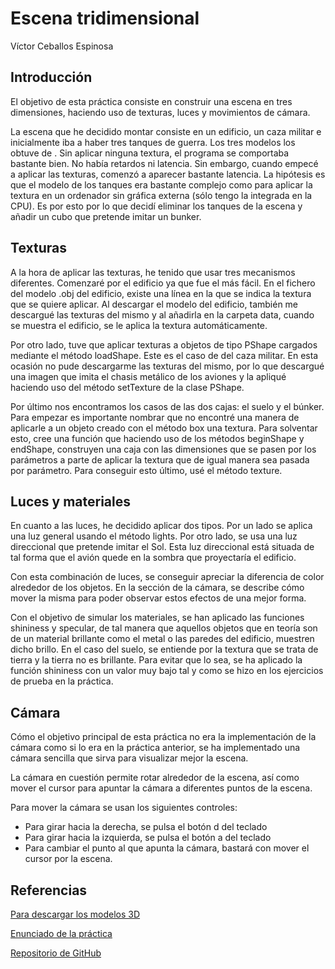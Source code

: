 # Escena tridimensional

Víctor Ceballos Espinosa

## Introducción
El objetivo de esta práctica consiste en construir una escena en tres dimensiones, haciendo uso de texturas, luces y movimientos de cámara.

La escena que he decidido montar consiste en un edificio, un caza militar e inicialmente iba a haber tres tanques de guerra. Los tres modelos los obtuve de  . Sin aplicar ninguna textura, el programa se comportaba bastante bien. No había retardos ni latencia. Sin embargo, cuando empecé a aplicar las texturas, comenzó a aparecer bastante latencia. La hipótesis es que el modelo de los tanques era bastante complejo como para aplicar la textura en un ordenador sin gráfica externa (sólo tengo la integrada en la CPU). Es por esto por lo que decidí eliminar los tanques de la escena y añadir un cubo que pretende imitar un bunker.

## Texturas
A la hora de aplicar las texturas, he tenido que usar tres mecanismos diferentes. Comenzaré por el edificio ya que fue el más fácil. En el fichero del modelo .obj del edificio, existe una línea en la que se indica la textura que se quiere aplicar. Al descargar el modelo del edificio, también me descargué las texturas del mismo y al añadirla en la carpeta data, cuando se muestra el edificio, se le aplica la textura automáticamente.

Por otro lado, tuve que aplicar texturas a objetos de tipo PShape cargados mediante el método loadShape. Este es el caso de del caza militar. En esta ocasión no pude descargarme las texturas del mismo, por lo que descargué una imagen que imita el chasis metálico de los aviones y la apliqué haciendo uso del método setTexture de la clase PShape.

Por último nos encontramos los casos de las dos cajas: el suelo y el búnker. Para empezar es importante nombrar que no encontré una manera de aplicarle a un objeto creado con el método box una textura. Para solventar esto, cree una función que haciendo uso de los métodos beginShape y endShape, construyen una caja con las dimensiones que se pasen por los parámetros a parte de aplicar la textura que de igual manera sea pasada por parámetro. Para conseguir esto último, usé el método texture.

## Luces y materiales
En cuanto a las luces, he decidido aplicar dos tipos. Por un lado se aplica una luz general usando el método lights. Por otro lado, se usa una luz direccional que pretende imitar el Sol. Esta luz direccional está situada de tal forma que el avión quede en la sombra que proyectaría el edificio.

Con esta combinación de luces, se conseguir apreciar la diferencia de color alrededor de los objetos. En la sección de la cámara, se describe cómo mover la misma para poder observar estos efectos de una mejor forma.

Con el objetivo de simular los materiales, se han aplicado las funciones shininess y specular, de tal manera que aquellos objetos que en teoría son de un material brillante como el metal o las paredes del edificio, muestren dicho brillo. En el caso del suelo, se entiende por la textura que se trata de tierra y la tierra no es brillante. Para evitar que lo sea, se ha aplicado la función shininess con un valor muy bajo tal y como se hizo en los ejercicios de prueba en la práctica.


## Cámara
Cómo el objetivo principal de esta práctica no era la implementación de la cámara como si lo era en la práctica anterior, se ha implementado una cámara sencilla que sirva para visualizar mejor la escena.

La cámara en cuestión permite rotar alrededor de la escena, así como mover el cursor para apuntar la cámara a diferentes puntos de la escena. 

Para mover la cámara se usan los siguientes controles:

 - Para girar hacia la derecha, se pulsa el botón d del teclado
 - Para girar hacia la izquierda, se pulsa el botón a del teclado
 - Para cambiar el punto al que apunta la cámara, bastará con mover el cursor por la escena.

## Referencias
[Para descargar los modelos 3D](https://www.turbosquid.com)

[Enunciado de la práctica](https://cv-aep.ulpgc.es/cv/ulpgctp19/pluginfile.php/182523/mod_resource/content/13/CIU_Pr_cticas.pdf)

[Repositorio de GitHub](https://github.com/victcebesp/3DSceneWithLights)
